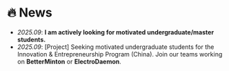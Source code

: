 # 🔥 News
- *2025.09*: **I am actively looking for motivated undergraduate/master students.** 
- *2025.09*: [Project] Seeking motivated undergraduate students for the Innovation & Entrepreneurship Program (China). Join our teams working on **BetterMinton** or **ElectroDaemon**.

